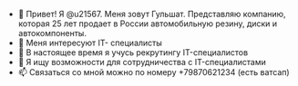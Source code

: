 - 👋 Привет! Я @u21567. Меня зовут Гульшат. Представляю компанию, которая 25 лет продает в России автомобильную резину, диски и автокомпоненты.
- 👀 Меня интересуют IT- специалисты
- 🌱 В настоящее время я учусь рекрутингу IT-специалистов
- 💞️ Я ищу возможности для сотрудничества с IT-специалистами
- 📫 Связаться со мной можно по номеру +79870621234 (есть ватсап)


